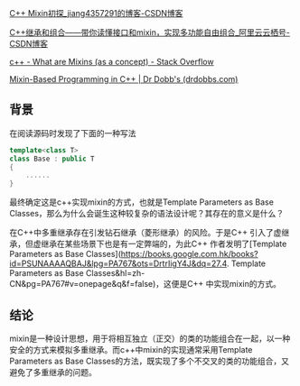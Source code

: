 [C++ Mixin初探_jiang4357291的博客-CSDN博客](https://blog.csdn.net/jiang4357291/article/details/103325488)

[C++继承和组合——带你读懂接口和mixin，实现多功能自由组合_阿里云云栖号-CSDN博客](https://blog.csdn.net/yunqiinsight/article/details/80017968)

[c++ - What are Mixins (as a concept) - Stack Overflow](https://stackoverflow.com/questions/18773367/what-are-mixins-as-a-concept)

[Mixin-Based Programming in C++ | Dr Dobb's (drdobbs.com)](https://www.drdobbs.com/cpp/mixin-based-programming-in-c/184404445)

## 背景

在阅读源码时发现了下面的一种写法

```c++
template<class T>
class Base : public T
{
    ......
}
```

最终确定这是c++实现mixin的方式，也就是Template Parameters as Base Classes，那么为什么会诞生这种较复杂的语法设计呢？其存在的意义是什么？

在C++中多重继承存在引发钻石继承（菱形继承）的风险。于是C++ 引入了虚继承，但虚继承在某些场景下也是有一定弊端的，为此C++ 作者发明了[Template Parameters as Base Classes](https://books.google.com.hk/books?id=PSUNAAAAQBAJ&lpg=PA767&ots=DrtrIigY4J&dq=27.4. Template Parameters as Base Classes&hl=zh-CN&pg=PA767#v=onepage&q&f=false)，这便是C++ 中实现mixin的方式。

## 结论

mixin是一种设计思想，用于将相互独立（正交）的类的功能组合在一起，以一种安全的方式来模拟多重继承。而c++中mixin的实现通常采用Template Parameters as Base Classes的方法，既实现了多个不交叉的类的功能组合，又避免了多重继承的问题。